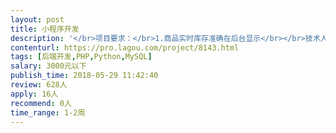 ```yaml
---                
layout: post       
title: 小程序开发           
description: '</br>项目要求：</br>1.商品实时库存准确在后台显示</br></br>技术人员要求：</br>1、PHP精通3年以上工作为佳</br>2、良好的沟通能力</br>3、责任心强，认真完成项目及其修改</br>'     
contenturl: https://pro.lagou.com/project/8143.html      
tags: [后端开发,PHP,Python,MySQL]            
salary: 3000元以下          
publish_time: 2018-05-29 11:42:40         
review: 628人                   
apply: 16人                   
recommend: 0人                   
time_range: 1-2周              
---                 
```

